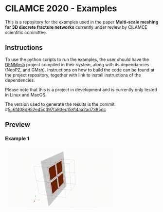 # CILAMCE 2020 - Examples

This is a repository for the examples used in the paper **Multi-scale meshing for 3D discrete fracture networks** currently under review by CILAMCE scientific committee.

## Instructions

To use the python scripts to run the examples, the user should have the [DFNMesh](https://github.com/PedroLima92/dfnMesh) project compiled in their system, along with its dependancies (NeoPZ, and GMsh). Instructions on how to build the code can be found at the project repository, together with link to install instructions of the dependencies.

Please note that this is a project in development and is currently only tested in Linux and MacOS.

The version used to generate the results is the commit:
  #[5c6f408d952e45d397fa93ec15814aa2ad7385dc](https://github.com/PedroLima92/dfnMesh/tree/5c6f408d952e45d397fa93ec15814aa2ad7385dc)
  

## Preview

### Example 1

<p>
<img src="./ex1/cilamce1.gif" title="Coalescing moving fracture to mesh faces" width="70%" height="70%"/>
</p>
